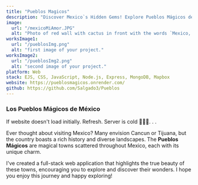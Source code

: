 ```yaml
---
title: "Pueblos Magicos"
description: "Discover Mexico`s Hidden Gems! Explore Pueblos Mágicos de México, an interactive web app that features a map and detailed info on enchanting towns. Uncover the magic today!"
image:
  url: "/mexicoMiAmor.JPG"
  alt: "Photo of red wall with cactus in front with the words `Mexico, my live` written in neon Pueblos Magicos de Mexico"
worksImage1:
  url: "/pueblosImg.png"
  alt: "first image of your project."
worksImage2:
  url: "/pueblosImg2.png"
  alt: "second image of your project."
platform: Web
stack: EJS, CSS, JavaScript, Node.js, Express, MongoDB, Mapbox
website: https://pueblosmagicos.onrender.com/
github: https://github.com/Salgado3/Pueblos
---
```


### Los Pueblos Mágicos de México

If website doesn't load initially. Refresh. Server is cold 🙇🏽‍♂️. . .

Ever thought about visiting Mexico? Many envision Cancun or Tijuana, but the country boasts a rich history and diverse landscapes. The **Pueblos Mágicos** are magical towns scattered throughout Mexico, each with its unique charm.

I've created a full-stack web application that highlights the true beauty of these towns, encouraging you to explore and discover their wonders. I hope you enjoy this journey and happy exploring!
